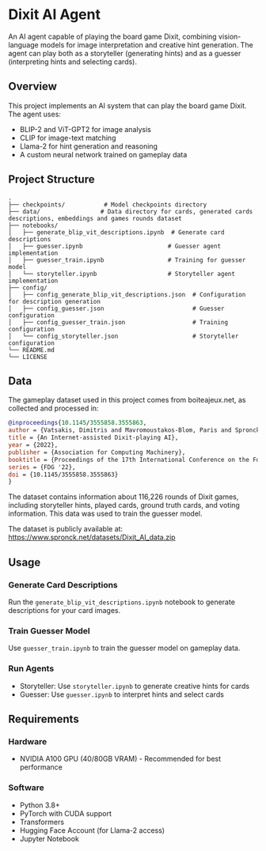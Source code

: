 # Dixit AI Agent

An AI agent capable of playing the board game Dixit, combining vision-language models for image interpretation and creative hint generation. The agent can play both as a storyteller (generating hints) and as a guesser (interpreting hints and selecting cards).

## Overview

This project implements an AI system that can play the board game Dixit. The agent uses:
- BLIP-2 and ViT-GPT2 for image analysis
- CLIP for image-text matching
- Llama-2 for hint generation and reasoning
- A custom neural network trained on gameplay data

## Project Structure

```
.
├── checkpoints/           # Model checkpoints directory
├── data/                 # Data directory for cards, generated cards descriptions, embeddings and games rounds dataset
├── notebooks/
│   ├── generate_blip_vit_descriptions.ipynb  # Generate card descriptions
│   ├── guesser.ipynb                        # Guesser agent implementation
│   ├── guesser_train.ipynb                  # Training for guesser model
│   └── storyteller.ipynb                    # Storyteller agent implementation
├── config/
│   ├── config_generate_blip_vit_descriptions.json  # Configuration for description generation
│   ├── config_guesser.json                         # Guesser configuration
│   ├── config_guesser_train.json                   # Training configuration
│   └── config_storyteller.json                     # Storyteller configuration
└── README.md
└── LICENSE

```

## Data
The gameplay dataset used in this project comes from boiteajeux.net, as collected and processed in:

```bibtex
@inproceedings{10.1145/3555858.3555863,
author = {Vatsakis, Dimitris and Mavromoustakos-Blom, Paris and Spronck, Pieter},
title = {An Internet-assisted Dixit-playing AI},
year = {2022},
publisher = {Association for Computing Machinery},
booktitle = {Proceedings of the 17th International Conference on the Foundations of Digital Games},
series = {FDG '22},
doi = {10.1145/3555858.3555863}
}
```

The dataset contains information about 116,226 rounds of Dixit games, including storyteller hints, played cards, ground truth cards, and voting information. This data was used to train the guesser model.

The dataset is publicly available at: https://www.spronck.net/datasets/Dixit_AI_data.zip

## Usage

### Generate Card Descriptions
Run the `generate_blip_vit_descriptions.ipynb` notebook to generate descriptions for your card images.

### Train Guesser Model
Use `guesser_train.ipynb` to train the guesser model on gameplay data.

### Run Agents
- Storyteller: Use `storyteller.ipynb` to generate creative hints for cards
- Guesser: Use `guesser.ipynb` to interpret hints and select cards

## Requirements
### Hardware
- NVIDIA A100 GPU (40/80GB VRAM) - Recommended for best performance

### Software
- Python 3.8+
- PyTorch with CUDA support
- Transformers
- Hugging Face Account (for Llama-2 access)
- Jupyter Notebook
